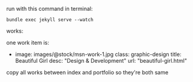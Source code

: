 run with this command in terminal: 

`bundle exec jekyll serve --watch`



works:

one work item is:

  - image: images/@stock/msn-work-1.jpg
    class: graphic-design
    title: Beautiful Girl
    desc: "Design &amp; Development"
    url: "beautiful-girl.html" 

copy all works between index and portfolio so they're both same